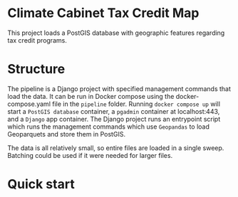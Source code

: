 # Climate Cabinet Tax Credit Map

This project loads a PostGIS database with geographic features regarding tax credit programs.

# Structure

The pipeline is a Django project with specified management commands that load the data. 
It can be run in Docker compose using the docker-compose.yaml file in the `pipeline` folder.
Running `docker compose up` will start a `PostGIS database` container, a `pgadmin` container at localhost:443, and a `Django` app container.
The Django project runs an entrypoint script which runs the management commands which use `Geopandas` to load Geoparquets and store them in PostGIS.

The data is all relatively small, so entire files are loaded in a single sweep.
Batching could be used if it were needed for larger files.

# Quick start

